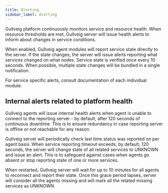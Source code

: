 ```yaml
---
title: Alerting
sidebar_label: Alerting
---
```


Gullveig platform continuously monitors service and resource health. When resource thresholds are met, Gullveig
server will issue health alerts to inform about changes in service conditions.

When enabled, Gullveig agent modules will report service state directly to the server. If the state changes,
the server will issue alerts reporting what services changed on what nodes. Service state is verified once every 
10 seconds. When possible, multiple state changes will be bundled in a single notification.

For service specific alerts, consult documentation of each individual module.

## Internal alerts related to platform health

Gullveig agents will issue internal health alerts when agent is unable to connect to the reporting server - by default,
after 120 seconds of continuous downtime. This is to ensure redundancy in case reporting server is offline or 
not reachable for any reason.

Gullveig server will periodically check last time status was reported on per agent basis. When
service reporting timeout exceeds, by default, 120 seconds, the server will change state of all related services
to UNKNOWN and issue an alert. This is to safeguard against cases when agents go absent or stop reporting state
of one or more services.

When restarted, Gullveig server will wait for up to 10 minutes for all agents to reconnect and report their state.
Once this grace period lapses, server will consider all the agents missing and will mark all the related missing services
as UNKNOWN.
